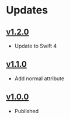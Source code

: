 # Updates
## [v1.2.0](https://github.com/younatics/Highlighter/releases/tag/1.2.0)
* Update to Swift 4

## [v1.1.0](https://github.com/younatics/Highlighter/releases/tag/1.1.0)
* Add normal attribute

## [v1.0.0](https://github.com/younatics/Highlighter/releases/tag/1.0.0)
* Published
